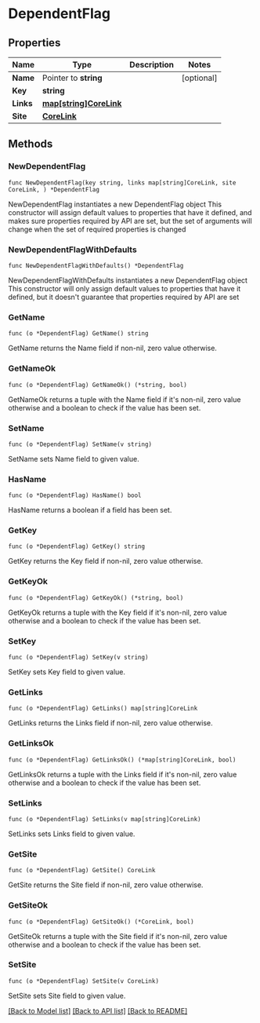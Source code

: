 # DependentFlag

## Properties

Name | Type | Description | Notes
------------ | ------------- | ------------- | -------------
**Name** | Pointer to **string** |  | [optional] 
**Key** | **string** |  | 
**Links** | [**map[string]CoreLink**](CoreLink.md) |  | 
**Site** | [**CoreLink**](CoreLink.md) |  | 

## Methods

### NewDependentFlag

`func NewDependentFlag(key string, links map[string]CoreLink, site CoreLink, ) *DependentFlag`

NewDependentFlag instantiates a new DependentFlag object
This constructor will assign default values to properties that have it defined,
and makes sure properties required by API are set, but the set of arguments
will change when the set of required properties is changed

### NewDependentFlagWithDefaults

`func NewDependentFlagWithDefaults() *DependentFlag`

NewDependentFlagWithDefaults instantiates a new DependentFlag object
This constructor will only assign default values to properties that have it defined,
but it doesn't guarantee that properties required by API are set

### GetName

`func (o *DependentFlag) GetName() string`

GetName returns the Name field if non-nil, zero value otherwise.

### GetNameOk

`func (o *DependentFlag) GetNameOk() (*string, bool)`

GetNameOk returns a tuple with the Name field if it's non-nil, zero value otherwise
and a boolean to check if the value has been set.

### SetName

`func (o *DependentFlag) SetName(v string)`

SetName sets Name field to given value.

### HasName

`func (o *DependentFlag) HasName() bool`

HasName returns a boolean if a field has been set.

### GetKey

`func (o *DependentFlag) GetKey() string`

GetKey returns the Key field if non-nil, zero value otherwise.

### GetKeyOk

`func (o *DependentFlag) GetKeyOk() (*string, bool)`

GetKeyOk returns a tuple with the Key field if it's non-nil, zero value otherwise
and a boolean to check if the value has been set.

### SetKey

`func (o *DependentFlag) SetKey(v string)`

SetKey sets Key field to given value.


### GetLinks

`func (o *DependentFlag) GetLinks() map[string]CoreLink`

GetLinks returns the Links field if non-nil, zero value otherwise.

### GetLinksOk

`func (o *DependentFlag) GetLinksOk() (*map[string]CoreLink, bool)`

GetLinksOk returns a tuple with the Links field if it's non-nil, zero value otherwise
and a boolean to check if the value has been set.

### SetLinks

`func (o *DependentFlag) SetLinks(v map[string]CoreLink)`

SetLinks sets Links field to given value.


### GetSite

`func (o *DependentFlag) GetSite() CoreLink`

GetSite returns the Site field if non-nil, zero value otherwise.

### GetSiteOk

`func (o *DependentFlag) GetSiteOk() (*CoreLink, bool)`

GetSiteOk returns a tuple with the Site field if it's non-nil, zero value otherwise
and a boolean to check if the value has been set.

### SetSite

`func (o *DependentFlag) SetSite(v CoreLink)`

SetSite sets Site field to given value.



[[Back to Model list]](../README.md#documentation-for-models) [[Back to API list]](../README.md#documentation-for-api-endpoints) [[Back to README]](../README.md)


